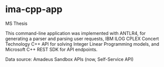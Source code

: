# ima-cpp-app
MS Thesis

This command-line application was implemented with ANTLR4, for generating a parser and parsing user requests, IBM ILOG CPLEX Concert Technology C++ API for solving Integer Linear Programming models, and Microsoft C++ REST SDK for API endpoints.

Data source: Amadeus Sandbox APIs (now, Self-Service API)
